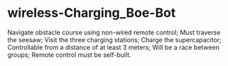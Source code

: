 # wireless-Charging_Boe-Bot
Navigate obstacle course using non-wired remote control; 
Must traverse the seesaw; 
Visit the three charging stations; 
Charge the supercapacitor; 
Controllable from a distance of at least 3 meters; 
Will be a race between groups; 
Remote control must be self-built.
